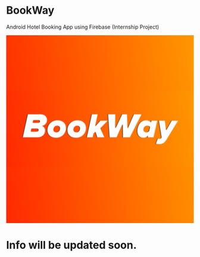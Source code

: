 # BookWay
Android Hotel Booking App using Firebase (Internship Project)

![img](https://raw.githubusercontent.com/ExploiTR/BookWay/main/app/src/main/ic_launcher-playstore.png)

# Info will be updated soon.
